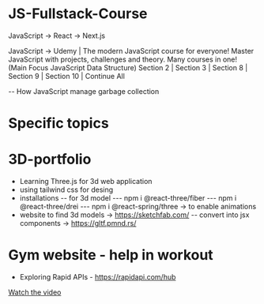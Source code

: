 # JS-Fullstack-Course

JavaScript -> React -> Next.js

JavaScript -> Udemy | The modern JavaScript course for everyone! Master JavaScript with projects, challenges and theory. Many courses in one!
(Main Focus JavaScript Data Structure) Section 2 | Section 3 | Section 8 | Section 9 | Section 10 | Continue All

-- How JavaScript manage garbage collection

# Specific topics

# 3D-portfolio

- Learning Three.js for 3d web application
- using tailwind css for desing
- installations
  -- for 3d model
  --- npm i @react-three/fiber
  --- npm i @react-three/drei
  --- npm i @react-spring/three -> to enable animations
- website to find 3d models -> https://sketchfab.com/
  -- convert into jsx components -> https://gltf.pmnd.rs/

# Gym website - help in workout
- Exploring Rapid APIs - https://rapidapi.com/hub

[Watch the video](https://github.com/Bipul-Dubey/JS-Fullstack-Course/assets/91466134/cad966a9-c38d-4c7c-afef-177ea4b5fe70)
